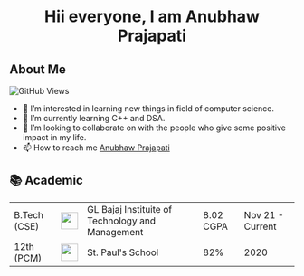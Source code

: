<h1 align="center">Hii everyone, I am Anubhaw Prajapati</h1>
<h2>About Me</h2>

![GitHub Views](https://komarev.com/ghpvc/?username=anubhawprajapati02&color=0e75b6)

- 👀 I’m interested in learning new things in field of computer science.
- 🌱 I’m currently learning C++ and DSA.
- 💞️ I’m looking to collaborate on with the people who give some positive impact in my life.
- 📫 How to reach me [Anubhaw Prajapati](https://www.linkedin.com/in/anubhaw-prajapati-675b071b5/)

<h2>📚 Academic  </h2>

| | |  || | 
|-----------|-----------|-----------|-----------|-----------|
| B.Tech (CSE) | <img src="https://www.glbajajgroup.org/img/about-us/new-logo-glbajaj.webp" width="30" height="30"/> | GL Bajaj Instituite of Technology and Management  | 8.02 CGPA | Nov 21 - Current |
| 12th (PCM) | <img src="https://scontent.fdel3-4.fna.fbcdn.net/v/t39.30808-6/313928665_522109826594382_3623810734976083707_n.jpg?_nc_cat=104&ccb=1-7&_nc_sid=a2f6c7&_nc_ohc=EJXQ0_Q_PUkAX9o_atA&_nc_ht=scontent.fdel3-4.fna&oh=00_AfBsf9bfIf9RIlHuuJGJdsMNK9P7sTVN6fc2zByQZi-fWg&oe=65154676" width="30" height="30"/> | St. Paul's School | 82% | 2020 |

<!---
anubhawprajapati02/anubhawprajapati02 is a ✨ special ✨ repository because its `README.md` (this file) appears on your GitHub profile.
You can click the Preview link to take a look at your changes.
--->
